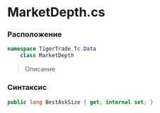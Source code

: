 
# MarketDepth.cs
### Расположение
```csharp
namespace TigerTrade.Tc.Data  
    class MarketDepth
```

> Описание

### Синтаксис
```csharp
public long BestAskSize { get; internal set; }
```

